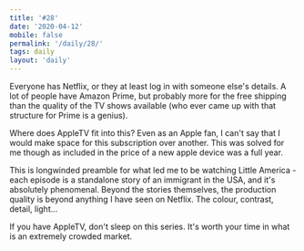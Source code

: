 ```yaml
---
title: '#28'
date: '2020-04-12'
mobile: false
permalink: '/daily/28/'
tags: daily
layout: 'daily'
---
```


Everyone has Netflix, or they at least log in with someone else's details. A lot of people have Amazon Prime, but probably more for the free shipping than the quality of the TV shows available (who ever came up with that structure for Prime is a genius).

Where does AppleTV fit into this? Even as an Apple fan, I can't say that I would make space for this subscription over another. This was solved for me though as included in the price of a new apple device was a full year.

This is longwinded preamble for what led me to be watching Little America - each episode is a standalone story of an immigrant in the USA, and it's absolutely phenomenal. Beyond the stories themselves, the production quality is beyond anything I have seen on Netflix. The colour, contrast, detail, light...

If you have AppleTV, don't sleep on this series. It's worth your time in what is an extremely crowded market.
